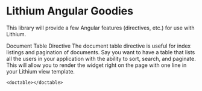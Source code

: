 Lithium Angular Goodies
=========

This library will provide a few Angular features (directives, etc.) for use with Lithium.

Document Table Directive
The document table directive is useful for index listings and pagination of documents.
Say you want to have a table that lists all the users in your application with the ability
to sort, search, and paginate. This will allow you to render the widget right on the page
with one line in your Lithium view template.

```
<doctable></doctable>
```